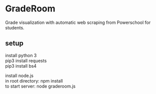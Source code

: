 # GradeRoom
Grade visualization with automatic web scraping from Powerschool for students.

## setup  
install python 3  
pip3 install requests  
pip3 install bs4  

install node.js  
in root directory: npm install  
to start server: node graderoom.js


